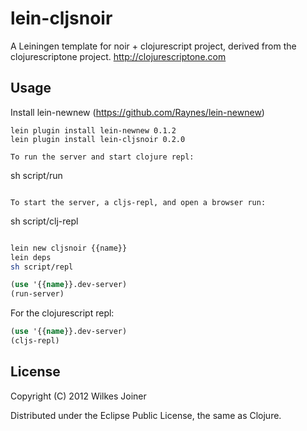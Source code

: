 # lein-cljsnoir

A Leiningen template for noir + clojurescript project, derived from the clojurescriptone project.
http://clojurescriptone.com

## Usage
Install lein-newnew (https://github.com/Raynes/lein-newnew)

```
lein plugin install lein-newnew 0.1.2
lein plugin install lein-cljsnoir 0.2.0

To run the server and start clojure repl:

```
sh script/run
```

To start the server, a cljs-repl, and open a browser run:

```
sh script/clj-repl
```
```

```bash
lein new cljsnoir {{name}}
lein deps
sh script/repl
```

```clojure
(use '{{name}}.dev-server)
(run-server)
```

For the clojurescript repl:

```clojure
(use '{{name}}.dev-server)
(cljs-repl)
```

## License

Copyright (C) 2012 Wilkes Joiner

Distributed under the Eclipse Public License, the same as Clojure.

